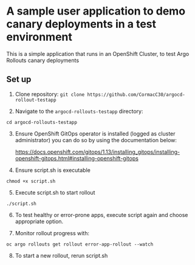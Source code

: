# A sample user application to demo canary deployments in a test environment

This is a simple application that runs in an OpenShift Cluster, to test Argo Rollouts canary deployments

## Set up

1. Clone repository: `git clone https://github.com/CormacC30/argocd-rollout-testapp` 

2. Navigate to the `argocd-rollouts-testapp` directory:

```
cd argocd-rollouts-testapp
```

3. Ensure OpenShift GitOps operator is installed (logged as cluster administrator) you can do so by using the documentation below:

   https://docs.openshift.com/gitops/1.13/installing_gitops/installing-openshift-gitops.html#installing-openshift-gitops

4. Ensure script.sh is executable

```
chmod +x script.sh
```

5. Execute script.sh to start rollout

```
./script.sh
```

6. To test healthy or error-prone apps, execute script again and choose appropriate option.

7. Monitor rollout progress with:

```
oc argo rollouts get rollout error-app-rollout --watch
```

8. To start a new rollout, rerun script.sh